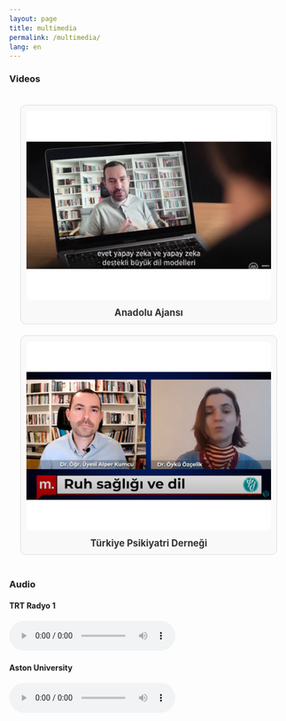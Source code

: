 ```yaml
---
layout: page
title: multimedia
permalink: /multimedia/
lang: en
---
```


<style>

.video-grid {
  display: grid;
  grid-template-columns: repeat(auto-fit, minmax(300px, 1fr));
  gap: 20px;
  padding: 20px;
}

.video-item {
  text-align: center;
  border: 1px solid #ddd;
  padding: 10px;
  border-radius: 10px;
  background-color: #f9f9f9;
}

.video-thumbnail {
  width: 100%;
  height: auto;
  border-radius: 8px;
  transition: transform 0.3s ease;
}

.video-thumbnail:hover {
  transform: scale(1.05);
}

.video-title {
  display: block;
  margin-top: 10px;
  font-size: 1.2em;
  font-weight: bold;
  text-decoration: none;
  color: #333;
}

.video-title:hover {
  color: #007bff;
}

</style>


### Videos

<div class="video-grid">
  <!-- Video 1 -->
  <div class="video-item">
    <a href="/alperkumcu.github.io/multimedia/aa.md">
      <img src="/thumbnails/aa.png" alt="Anadolu Ajansı" class="video-thumbnail">
    </a>
    <a href="/alperkumcu.github.io/multimedia/aa.md" class="video-title">Anadolu Ajansı</a>
  </div>

  <!-- Video 2 -->
  <div class="video-item">
    <a href="/alperkumcu.github.io/multimedia/tpd.md">
      <img src="/thumbnails/tpd.png" alt="Türkiye Psikiyatri Derneği" class="video-thumbnail">
    </a>
    <a href="/alperkumcu.github.io/multimedia/tpd.md" class="video-title">Türkiye Psikiyatri Derneği</a>
  </div>
</div>


### Audio

#### TRT Radyo 1

<audio controls>
  <source src="/audio/aa.mp3" type="audio/mpeg">
  Your browser does not support the audio element.
</audio>

<br>

#### Aston University

<audio controls>
  <source src="/audio/aa.mp3" type="audio/mpeg">
  Your browser does not support the audio element.
</audio>